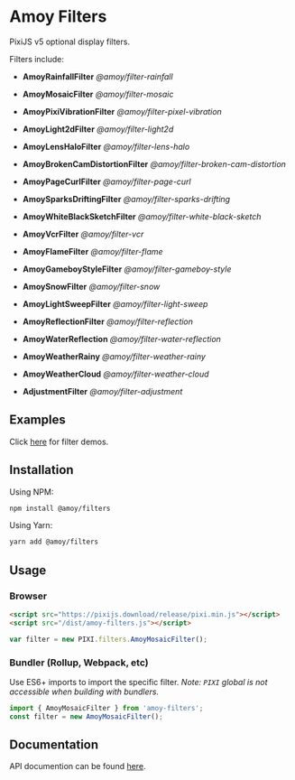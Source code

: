 
# Amoy Filters

PixiJS v5 optional display filters.

Filters include:

* **AmoyRainfallFilter**  _@amoy/filter-rainfall_
* **AmoyMosaicFilter** _@amoy/filter-mosaic_
* **AmoyPixiVibrationFilter** _@amoy/filter-pixel-vibration_
* **AmoyLight2dFilter** _@amoy/filter-light2d_
* **AmoyLensHaloFilter** _@amoy/filter-lens-halo_
* **AmoyBrokenCamDistortionFilter** _@amoy/filter-broken-cam-distortion_
* **AmoyPageCurlFilter** _@amoy/filter-page-curl_
* **AmoySparksDriftingFilter** _@amoy/filter-sparks-drifting_
* **AmoyWhiteBlackSketchFilter** _@amoy/filter-white-black-sketch_
* **AmoyVcrFilter** _@amoy/filter-vcr_
* **AmoyFlameFilter** _@amoy/filter-flame_
* **AmoyGameboyStyleFilter** _@amoy/filter-gameboy-style_
* **AmoySnowFilter** _@amoy/filter-snow_
* **AmoyLightSweepFilter** _@amoy/filter-light-sweep_
* **AmoyReflectionFilter** _@amoy/filter-reflection_
* **AmoyWaterReflection** _@amoy/filter-water-reflection_
* **AmoyWeatherRainy** _@amoy/filter-weather-rainy_
* **AmoyWeatherCloud** _@amoy/filter-weather-cloud_

* **AdjustmentFilter** _@amoy/filter-adjustment_


## Examples

Click [here](http://amoyjs.io/amoy-filters/tools/demo/) for filter demos.

## Installation

Using NPM:

```bash
npm install @amoy/filters
```

Using Yarn:
```bash
yarn add @amoy/filters
```

## Usage

### Browser

```html
<script src="https://pixijs.download/release/pixi.min.js"></script>
<script src="/dist/amoy-filters.js"></script>
```
```js
var filter = new PIXI.filters.AmoyMosaicFilter();
```

### Bundler (Rollup, Webpack, etc)

Use ES6+ imports to import the specific filter. _Note: `PIXI` global is not accessible when building with bundlers._

```js
import { AmoyMosaicFilter } from 'amoy-filters';
const filter = new AmoyMosaicFilter();
```

## Documentation

API documention can be found [here](http://amoyjs.github.io/amoy-filters/docs/).
